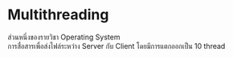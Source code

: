 # Multithreading
ส่วนหนึ่งของรายวิชา Operating System <br>
การสื่อสารเพื่อส่งไฟล์ระหว่าง Server กับ Client โดยมีการแตกออกเป็น 10 thread
